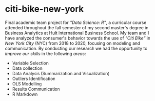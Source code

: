 # citi-bike-new-york
Final academic team project for *"Data Science: R"*, a curricular course attended throughout the fall semester of my second master's degree in Business Analytics at Hult International Business School. 
My team and I have analyzed the consumer's behavior towards the use of *"Citi Bike"* in *New York City* (NYC) from 2018 to 2020, focusing on modeling and communication. By conducting our research we had the opportunity to *improve our skills* in the following *areas*:
- Variable Selection
- Data collection
- Data Analysis (Summarization and Visualization)
- Outliers Identification
- OLS Modelling
- Results Communication
- R Markdown
